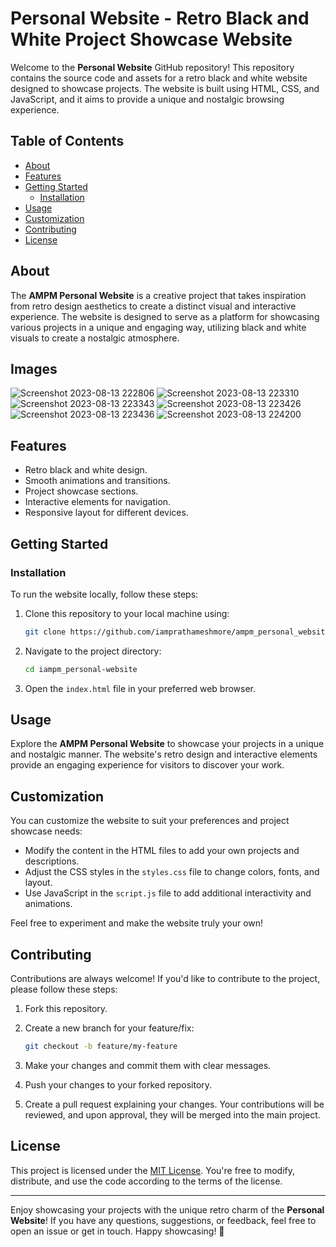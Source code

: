 # Personal Website - Retro Black and White Project Showcase Website

Welcome to the **Personal Website** GitHub repository! This repository contains the source code and assets for a retro black and white website designed to showcase projects. The website is built using HTML, CSS, and JavaScript, and it aims to provide a unique and nostalgic browsing experience.

## Table of Contents

- [About](#about)
- [Features](#features)
- [Getting Started](#getting-started)
  - [Installation](#installation)
- [Usage](#usage)
- [Customization](#customization)
- [Contributing](#contributing)
- [License](#license)

## About

The **AMPM Personal Website** is a creative project that takes inspiration from retro design aesthetics to create a distinct visual and interactive experience. The website is designed to serve as a platform for showcasing various projects in a unique and engaging way, utilizing black and white visuals to create a nostalgic atmosphere.

## Images
![Screenshot 2023-08-13 222806](https://github.com/iamprathameshmore/iampm_personal-website/assets/91453437/e8c535dd-271b-48dd-a43a-12c02bf1ab79)
![Screenshot 2023-08-13 223310](https://github.com/iamprathameshmore/iampm_personal-website/assets/91453437/5368e1c4-c0d8-49a9-a807-9ef0bdf46e05)
![Screenshot 2023-08-13 223343](https://github.com/iamprathameshmore/iampm_personal-website/assets/91453437/54e87858-5320-43f6-8148-559a77db4aee)
![Screenshot 2023-08-13 223426](https://github.com/iamprathameshmore/iampm_personal-website/assets/91453437/d4002812-7066-4eb6-851b-883b3a38ebb9)
![Screenshot 2023-08-13 223436](https://github.com/iamprathameshmore/iampm_personal-website/assets/91453437/222f11af-d773-4ae9-abde-8f9da91f1de8)
![Screenshot 2023-08-13 224200](https://github.com/iamprathameshmore/iampm_personal-website/assets/91453437/b265d28b-a811-400f-aa47-fc4924999a25)


## Features

- Retro black and white design.
- Smooth animations and transitions.
- Project showcase sections.
- Interactive elements for navigation.
- Responsive layout for different devices.

## Getting Started

### Installation

To run the website locally, follow these steps:

1. Clone this repository to your local machine using:

   ```bash
   git clone https://github.com/iamprathameshmore/ampm_personal_website.git
   ```

2. Navigate to the project directory:

   ```bash
   cd iampm_personal-website
   ```

3. Open the `index.html` file in your preferred web browser.

## Usage

Explore the **AMPM Personal Website** to showcase your projects in a unique and nostalgic manner. The website's retro design and interactive elements provide an engaging experience for visitors to discover your work.

## Customization

You can customize the website to suit your preferences and project showcase needs:

- Modify the content in the HTML files to add your own projects and descriptions.
- Adjust the CSS styles in the `styles.css` file to change colors, fonts, and layout.
- Use JavaScript in the `script.js` file to add additional interactivity and animations.

Feel free to experiment and make the website truly your own!

## Contributing

Contributions are always welcome! If you'd like to contribute to the project, please follow these steps:

1. Fork this repository.

2. Create a new branch for your feature/fix:

   ```bash
   git checkout -b feature/my-feature
   ```

3. Make your changes and commit them with clear messages.

4. Push your changes to your forked repository.

5. Create a pull request explaining your changes. Your contributions will be reviewed, and upon approval, they will be merged into the main project.

## License

This project is licensed under the [MIT License](LICENSE). You're free to modify, distribute, and use the code according to the terms of the license.

---

Enjoy showcasing your projects with the unique retro charm of the **Personal Website**! If you have any questions, suggestions, or feedback, feel free to open an issue or get in touch. Happy showcasing! 🌟
